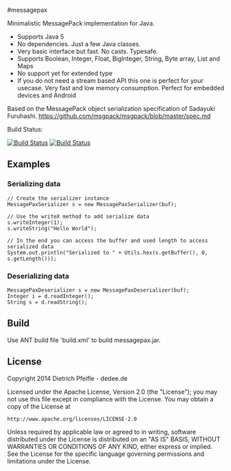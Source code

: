 #messagepax

Minimalistic MessagePack implementation for Java.

* Supports Java 5
* No dependencies. Just a few Java classes.
* Very basic interface but fast. No casts. Typesafe.
* Supports Boolean, Integer, Float, BigInteger, String, Byte array, List and Maps
* No support yet for extended type
* If you do not need a stream based API this one is perfect for your usecase. Very fast and low memory consumption. Perfect for embedded devices and Android

Based on the MessagePack object serialization specification of Sadayuki Furuhashi.
https://github.com/msgpack/msgpack/blob/master/spec.md

Build Status:

[![Build Status](https://buildhive.cloudbees.com/job/dedee/job/messagepax/badge/icon)](https://buildhive.cloudbees.com/job/dedee/job/messagepax/)
[![Build Status](https://travis-ci.org/dedee/messagepax.svg?branch=master)](https://travis-ci.org/dedee/messagepax)


## Examples

### Serializing data

    // Create the serializer instance
    MessagePaxSerializer s = new MessagePaxSerializer(buf);

    // Use the writeX method to add serialize data
    s.writeInteger(1);
    s.writeString("Hello World");

    // In the end you can access the buffer and used length to access serialized data
    System.out.println("Serialized to " + Utils.hex(s.getBuffer(), 0, s.getLength()));


### Deserializing data

    MessagePaxDeserializer s = new MessagePaxDeserializer(buf);
	Integer i = d.readInteger();
	String s = d.readString();


## Build

Use ANT build file 'build.xml' to build messagepax.jar.


## License

Copyright 2014 Dietrich Pfeifle - dedee.de

Licensed under the Apache License, Version 2.0 (the "License");
you may not use this file except in compliance with the License.
You may obtain a copy of the License at

    http://www.apache.org/licenses/LICENSE-2.0

Unless required by applicable law or agreed to in writing, software
distributed under the License is distributed on an "AS IS" BASIS,
WITHOUT WARRANTIES OR CONDITIONS OF ANY KIND, either express or implied.
See the License for the specific language governing permissions and
limitations under the License.

